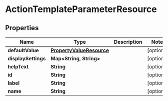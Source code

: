 

# ActionTemplateParameterResource


## Properties

Name | Type | Description | Notes
------------ | ------------- | ------------- | -------------
**defaultValue** | [**PropertyValueResource**](PropertyValueResource.md) |  |  [optional]
**displaySettings** | **Map&lt;String, String&gt;** |  |  [optional]
**helpText** | **String** |  |  [optional]
**id** | **String** |  |  [optional]
**label** | **String** |  |  [optional]
**name** | **String** |  |  [optional]



